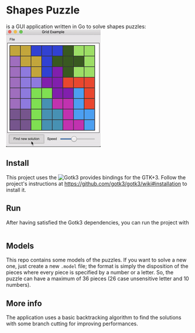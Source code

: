 # Shapes Puzzle
is a GUI application written in Go to solve shapes puzzles:
![Shapes Puzzle Application](https://raw.githubusercontent.com/andreaiacono/andreaiacono.github.io/master/img/shapes.gif)

## Install
This project uses the ![Gotk3](https://github.com/gotk3/gotk3) provides bindings for the GTK+3. Follow the project's instructions at https://github.com/gotk3/gotk3/wiki#installation to install it.  

## Run
After having satisfied the Gotk3 dependencies, you can run the project with
```

``` 

## Models
This repo contains some models of the puzzles. If you want to solve a new one, just create a new `.model` file; the format is simply the disposition of the pieces where every piece is specified by a number or a letter. So, the puzzle can have a maximum of 36 pieces (26 case unsensitive letter and 10 numbers).

## More info
The application uses a basic backtracking algorithm to find the solutions with some branch cutting for improving performances. 
